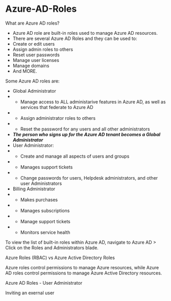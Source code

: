 # Azure-AD-Roles

What are Azure AD roles?

- Azure AD role are built-in roles used to manage Azure AD resources. 
- There are several Azure AD Roles and they can be used to:
- Create or edit users
- Assign admin roles to others
- Reset user passwords
- Manage user licenses
- Manage domains
- And MORE.

Some Azure AD roles are:
- Global Administrator
- - Manage access to ALL administarive features in Azure AD, as well as services that federate to Azure AD
- - Assign administrator roles to others
- - Reset the password for any users and all other administrators
- <strong> <em> The person who signs up for the Azure AD tenant becomes a Global Administrator </strong> </em>
- User Administrator:
- - Create and manage all aspects of users and groups
- - Manages support tickets
- - Change passwords for users, Helpdesk administrators, and other user Administrators
- Billing Administrator
- - Makes purchases
- - Manages subscriptions
- - Manage support tickets
- - Monitors service health


To view the list of built-in roles within Azure AD, navigate to Azure AD > Click on the Roles and Administrators blade.

Azure Roles (RBAC) vs Azure Active Directory Roles

Azure roles control permissions to manage Azure resources, while Azure AD roles control permissions to manage Azure Active Directory resources.




Azure AD Roles - User Administrator


Inviting an exernal user
